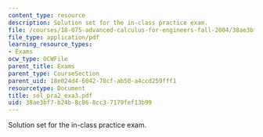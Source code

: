 ```yaml
---
content_type: resource
description: Solution set for the in-class practice exam.
file: /courses/18-075-advanced-calculus-for-engineers-fall-2004/38ae3bf7b24b8c868cc37179fef13b99_sol_pra2_exa3.pdf
file_type: application/pdf
learning_resource_types:
- Exams
ocw_type: OCWFile
parent_title: Exams
parent_type: CourseSection
parent_uid: 18e024d4-6042-78cf-ab50-a4ccd259fff1
resourcetype: Document
title: sol_pra2_exa3.pdf
uid: 38ae3bf7-b24b-8c86-8cc3-7179fef13b99
---
```

Solution set for the in-class practice exam.

